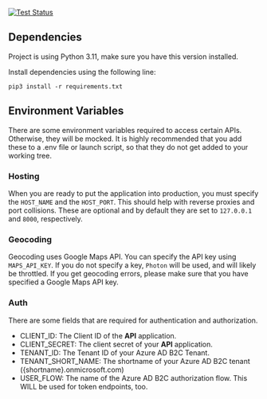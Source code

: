 [![Test Status](https://github.com/justinbrick/capstone-project-shipping-api/actions/workflows/python-app.yml/badge.svg)](https://github.com/justinbrick/capstone-project-shipping-api/actions/workflows/python-app.yml)

## Dependencies
Project is using Python 3.11, make sure you have this version installed.

Install dependencies using the following line:
```
pip3 install -r requirements.txt
```

## Environment Variables
There are some environment variables required to access certain APIs. Otherwise, they will be mocked.
It is highly recommended that you add these to a .env file or launch script, so that they do not get added to your working tree.
### Hosting
When you are ready to put the application into production, you must specify the `HOST_NAME` and the `HOST_PORT`.
This should help with reverse proxies and port collisions.
These are optional and by default they are set to `127.0.0.1` and `8000`, respectively.
### Geocoding
Geocoding uses Google Maps API. You can specify the API key using `MAPS_API_KEY`.
If you do not specify a key, `Photon` will be used, and will likely be throttled. 
If you get geocoding errors, please make sure that you have specified a Google Maps API key.
### Auth
There are some fields that are required for authentication and authorization.
- CLIENT_ID: The Client ID of the __API__ application.
- CLIENT_SECRET: The client secret of your __API__ application.
- TENANT_ID: The Tenant ID of your Azure AD B2C Tenant.
- TENANT_SHORT_NAME: The shortname of your Azure AD B2C tenant ({shortname}.onmicrosoft.com)
- USER_FLOW: The name of the Azure AD B2C authorization flow. This WILL be used for token endpoints, too.